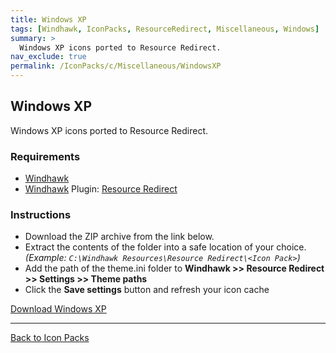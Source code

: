 ```yaml
---
title: Windows XP
tags: [Windhawk, IconPacks, ResourceRedirect, Miscellaneous, Windows]
summary: >
  Windows XP icons ported to Resource Redirect.
nav_exclude: true
permalink: /IconPacks/c/Miscellaneous/WindowsXP
---
```


## Windows XP
Windows XP icons ported to Resource Redirect.

<!-- 
[![Windows XP Preview](https://gitlab.com/the-back-room/windhawk/resource-redirect/windows-series/windows-xp/-/raw/main/Extras/Preview.bmp)](https://gitlab.com/the-back-room/windhawk/resource-redirect/windows-series/windows-xp/-/raw/main/Extras/Preview.bmp)
-->

### Requirements

- [Windhawk](https://windhawk.net/)
- [Windhawk](https://windhawk.net/) Plugin: [Resource Redirect](https://windhawk.net/mods/icon-resource-redirect)

### Instructions

 - Download the ZIP archive from the link below.
 - Extract the contents of the folder into a safe location of your choice. *(Example: `C:\Windhawk Resources\Resource Redirect\<Icon Pack>`)*
 - Add the path of the theme.ini folder to **Windhawk >> Resource Redirect >> Settings >> Theme paths**
 - Click the **Save settings** button and refresh your icon cache

<a href="https://gitlab.com/the-back-room/windhawk/resource-redirect/windows-series/windows-xp/-/archive/main/windows-xp-main.zip" class="btn btn--primary btn--lg" target="_blank" rel="noopener noreferrer">Download Windows XP</a>

---

<a href="/IconPacks" class="btn btn--secondary btn--sm">Back to Icon Packs</a>